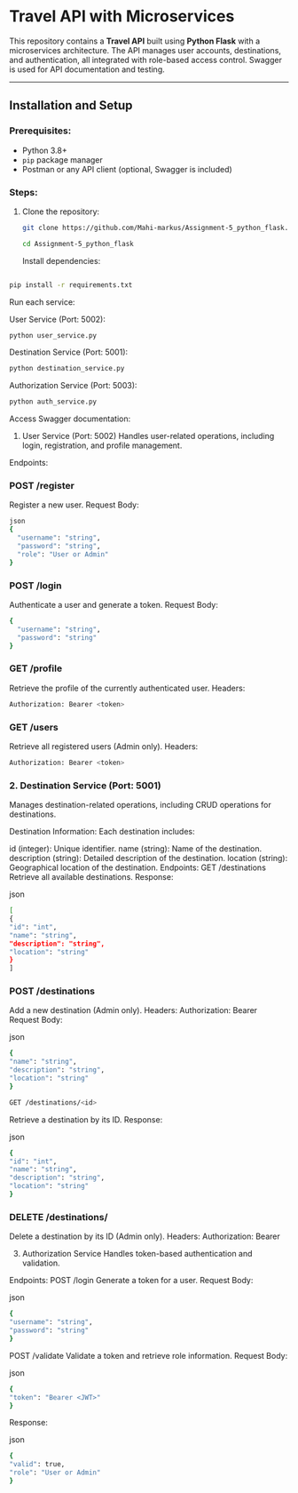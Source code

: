 # Travel API with Microservices

This repository contains a **Travel API** built using **Python Flask** with a microservices architecture. The API manages user accounts, destinations, and authentication, all integrated with role-based access control. Swagger is used for API documentation and testing.

---

## Installation and Setup

### Prerequisites:

- Python 3.8+
- `pip` package manager
- Postman or any API client (optional, Swagger is included)

### Steps:

1. Clone the repository:

   ```bash
   git clone https://github.com/Mahi-markus/Assignment-5_python_flask.git
   ```

   ```bash
   cd Assignment-5_python_flask
   ```

   Install dependencies:

```bash

pip install -r requirements.txt
```

Run each service:

User Service (Port: 5002):

```bash
python user_service.py
```

Destination Service (Port: 5001):

```bash
python destination_service.py
```

Authorization Service (Port: 5003):

```bash
python auth_service.py
```

Access Swagger documentation:

1. User Service (Port: 5002)
   Handles user-related operations, including login, registration, and profile management.

Endpoints:

### POST /register

Register a new user.
Request Body:

```bash
json
{
  "username": "string",
  "password": "string",
  "role": "User or Admin"
}
```

### POST /login

Authenticate a user and generate a token.
Request Body:

```bash
{
  "username": "string",
  "password": "string"
}
```

### GET /profile

Retrieve the profile of the currently authenticated user.
Headers:

```bash
Authorization: Bearer <token>
```

### GET /users

Retrieve all registered users (Admin only).
Headers:

```bash
Authorization: Bearer <token>
```

### 2. Destination Service (Port: 5001)

Manages destination-related operations, including CRUD operations for destinations.

Destination Information:
Each destination includes:

id (integer): Unique identifier.
name (string): Name of the destination.
description (string): Detailed description of the destination.
location (string): Geographical location of the destination.
Endpoints:
GET /destinations
Retrieve all available destinations.
Response:

json

```bash
[
{
"id": "int",
"name": "string",
"description": "string",
"location": "string"
}
]
```

### POST /destinations

Add a new destination (Admin only).
Headers:
Authorization: Bearer <token>
Request Body:

json

```bash
{
"name": "string",
"description": "string",
"location": "string"
}
```

```bash
GET /destinations/<id>
```

Retrieve a destination by its ID.
Response:

json

```bash
{
"id": "int",
"name": "string",
"description": "string",
"location": "string"
}
```

### DELETE /destinations/<id>

Delete a destination by its ID (Admin only).
Headers:
Authorization: Bearer <token>

3. Authorization Service
   Handles token-based authentication and validation.

Endpoints:
POST /login
Generate a token for a user.
Request Body:

json

```bash
{
"username": "string",
"password": "string"
}
```

POST /validate
Validate a token and retrieve role information.
Request Body:

json

```bash
{
"token": "Bearer <JWT>"
}
```

Response:

json

```bash
{
"valid": true,
"role": "User or Admin"
}
```
